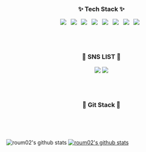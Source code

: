 <h3 align="center"><b>✨ Tech Stack ✨</b></h3>
<p align="center">
<img src="https://img.shields.io/badge/React-B1BEF8?style=flat-square&logo=React&logoColor=white"/></a> &nbsp
<img src="https://img.shields.io/badge/HTML5-E34F26?style=flat-square&logo=HTML5&logoColor=white"/></a> &nbsp
<img src="https://img.shields.io/badge/CSS3-1572B6?style=flat-square&logo=CSS3&logoColor=white"/></a> &nbsp
<img src="https://img.shields.io/badge/JavaScript-F7DF1E?style=flat-square&logo=JavaScript&logoColor=white"/></a> &nbsp
<img src="https://img.shields.io/badge/TypeScript-1877f2?style=flat-square&logo=TypeScript&logoColor=white"/></a> &nbsp
<img src="https://img.shields.io/badge/Node.js-339933?style=flat-square&logo=Node.js&logoColor=white"/></a> &nbsp
<img src="https://img.shields.io/badge/Android-3DDC84?style=flat-square&logo=Android&logoColor=white"/></a> &nbsp
<img src="https://img.shields.io/badge/MySQL-4479A1?style=flat-square&logo=MySQL&logoColor=white"/></a> &nbsp </p>
<br/>
<br/>

<h3 align="center"> 💖 SNS LIST 💖 </h3>
<p align="center">
<a href="https://stream-cent-884.notion.site/FE-25f3e634393d464dbf5afbf81b8c1e27" target="_blank"><img src="https://img.shields.io/badge/Roum's Notion-1877f2?style=flat-square&logo=Notion&logoColor=white"/></a>
<a href="https://velog.io/@roum02" target="_blank"><img src="https://img.shields.io/badge/Roum's Velog-B1BEF8?style=flat-square&logo=Velog&logoColor=white"/></a></p>

<br/>
<br/>
<h3 align="center"> 💚 Git Stack 💚</h3>
<br/>
<a href="![trophy](https://github-profile-trophy.vercel.app/?username=roum02)" align="center">
</a>

<br/>
<br/>

![roum02's github stats](https://github-readme-stats.vercel.app/api?username=roum02&show_icons=true)
[![roum02's github stats](https://github-readme-stats.vercel.app/api/top-langs/?username=roum02&show_icons=true&hide_border=true&title_color=004386&icon_color=004386&layout=compact)](https://github.com/roum02)



<!--
**roum02/roum02** is a ✨ _special_ ✨ repository because its `README.md` (this file) appears on your GitHub profile.

Here are some ideas to get you started:

- 🔭 I’m currently working on ...
- 🌱 I’m currently learning ...
- 👯 I’m looking to collaborate on ...
- 🤔 I’m looking for help with ...
- 💬 Ask me about ...
- 📫 How to reach me: ...
- 😄 Pronouns: ...
- ⚡ Fun fact: ...
-->
